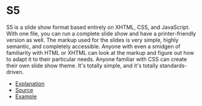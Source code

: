 # S5

S5 is a slide show format based entirely on XHTML, CSS, and JavaScript. With one file, you can run a complete slide show and have a printer-friendly version as well. The markup used for the slides is very simple, highly semantic, and completely accessible. Anyone with even a smidgen of familiarity with HTML or XHTML can look at the markup and figure out how to adapt it to their particular needs. Anyone familiar with CSS can create their own slide show theme. It's totally simple, and it's totally standards-driven. 

* [Explanation](http://meyerweb.com/eric/tools/s5/)
* [Source](http://meyerweb.com/eric/tools/s5/s5-intro.zip)
* [Example](http://meyerweb.com/eric/tools/s5/s5-intro.html)
